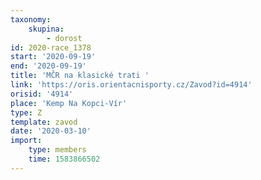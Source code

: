 ```yaml
---
taxonomy:
    skupina:
        - dorost
id: 2020-race_1378
start: '2020-09-19'
end: '2020-09-19'
title: 'MČR na klasické trati '
link: 'https://oris.orientacnisporty.cz/Zavod?id=4914'
orisid: '4914'
place: 'Kemp Na Kopci-Vír'
type: Z
template: zavod
date: '2020-03-10'
import:
    type: members
    time: 1583866502
---
```

